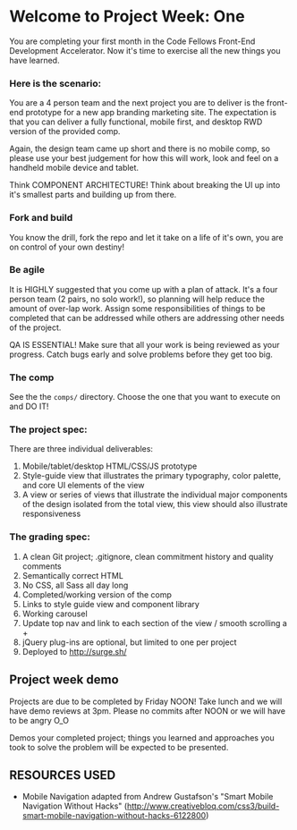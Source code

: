 # Welcome to Project Week: One

You are completing your first month in the Code Fellows Front-End Development Accelerator. Now it's time to exercise all the new things you have learned.

### Here is the scenario:

You are a 4 person team and the next project you are to deliver is the front-end prototype for a new app branding marketing site. The expectation is that you can deliver a fully functional, mobile first, and desktop RWD version of the provided comp.

Again, the design team came up short and there is no mobile comp, so please use your best judgement for how this will work, look and feel on a handheld mobile device and tablet.

Think COMPONENT ARCHITECTURE! Think about breaking the UI up into it's smallest parts and building up from there.

### Fork and build

You know the drill, fork the repo and let it take on a life of it's own, you are on control of your own destiny!

### Be agile

It is HIGHLY suggested that you come up with a plan of attack. It's a four person team (2 pairs, no solo work!), so planning will help reduce the amount of over-lap work. Assign some responsibilities of things to be completed that can be addressed while others are addressing other needs of the project.

QA IS ESSENTIAL! Make sure that all your work is being reviewed as your progress. Catch bugs early and solve problems before they get too big.


### The comp

See the the `comps/` directory. Choose the one that you want to execute on and DO IT!

### The project spec:

There are three individual deliverables:

1. Mobile/tablet/desktop HTML/CSS/JS prototype
1. Style-guide view that illustrates the primary typography, color palette, and core UI elements of the view
1. A view or series of views that illustrate the individual major components of the design isolated from the total view, this view should also illustrate responsiveness

### The grading spec:

1. A clean Git project; .gitignore, clean commitment history and quality comments
1. Semantically correct HTML
1. No CSS, all Sass all day long
1. Completed/working version of the comp
1. Links to style guide view and component library
1. Working carousel
1. Update top nav and link to each section of the view / smooth scrolling a +
1. jQuery plug-ins are optional, but limited to one per project
1. Deployed to http://surge.sh/

## Project week demo

Projects are due to be completed by Friday NOON! Take lunch and we will have demo reviews at 3pm. Please no commits after NOON or we will have to be angry O_O

Demos your completed project; things you learned and approaches you took to solve the problem will be expected to be presented.

## RESOURCES USED
- Mobile Navigation adapted from Andrew Gustafson's "Smart Mobile Navigation Without Hacks" (http://www.creativebloq.com/css3/build-smart-mobile-navigation-without-hacks-6122800)
